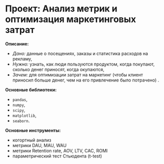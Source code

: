 # **Проект:** Анализ метрик и оптимизация маркетинговых затрат

**Описание:**
  - *Дано:* данные о посещениях, заказы и статистика расходов на рекламу,
  - *Нужно:* узнать, как люди пользуются продуктом, когда покупают, сколько денег приносят, когда окупаются,
  - *Зачем:* для оптимизации затрат на маркетинг (чтобы клиент приносил больше денег, чем на его привлечение было потрачено) .

**Основные библиотеки:** 
  - `pandas`, 
  - `numpy`, 
  - `scipy`, 
  - `matplotlib`, 
  - `seaborn`.

**Основные инструменты:** 
  - когортный анализ
  - метрики DAU, MAU, WAU
  - метрики Retention rate, AOV, LTV, CAC, ROMI
  - параметрический тест Стьюдента (t-test)
